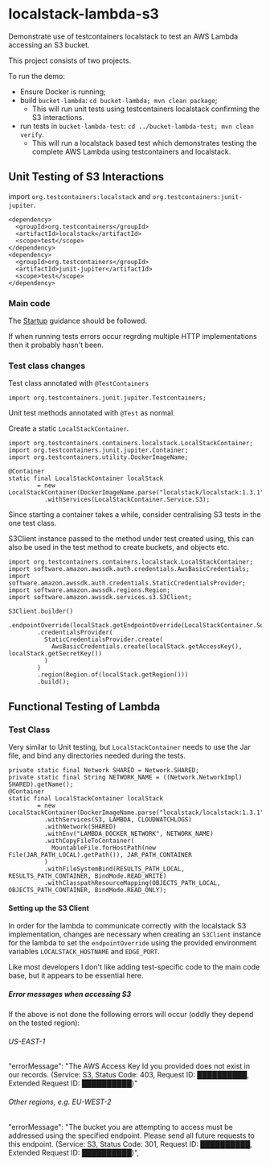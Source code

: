 # localstack-lambda-s3
 
Demonstrate use of testcontainers localstack to test an AWS Lambda accessing an S3 bucket.

This project consists of two projects.

To run the demo:

* Ensure Docker is running;
* build `bucket-lambda`: `cd bucket-lambda; mvn clean package`;
  * This will run unit tests using testcontainers localstack confirming the S3 interactions. 
* run tests in `bucket-lambda-test`: `cd ../bucket-lambda-test; mvn clean verify`.
  * This will run a localstack based test which demonstrates testing the complete AWS Lambda 
    using testcontainers and localstack.

## Unit Testing of S3 Interactions

import `org.testcontainers:localstack` and  `org.testcontainers:junit-jupiter`.

    <dependency>
      <groupId>org.testcontainers</groupId>
      <artifactId>localstack</artifactId>
      <scope>test</scope>
    </dependency>
    <dependency>
      <groupId>org.testcontainers</groupId>
      <artifactId>junit-jupiter</artifactId>
      <scope>test</scope>
    </dependency>

### Main code

The
[Startup](https://docs.aws.amazon.com/sdk-for-java/latest/developer-guide/lambda-optimize-starttime.html)
guidance should be followed.

If when running tests errors occur regrding multiple HTTP implementations then it probably hasn't been.

### Test class changes
Test class annotated with `@TestContainers`

    import org.testcontainers.junit.jupiter.Testcontainers;

Unit test methods annotated with `@Test` as normal.

Create a static `LocalStackContainer`.

    import org.testcontainers.containers.localstack.LocalStackContainer;
    import org.testcontainers.junit.jupiter.Container;
    import org.testcontainers.utility.DockerImageName;
    
    @Container
    static final LocalStackContainer localStack
            = new LocalStackContainer(DockerImageName.parse("localstack/localstack:1.3.1"))
              .withServices(LocalStackContainer.Service.S3);

Since starting a container takes a while, consider centralising S3 tests in the one test class.

S3Client instance passed to the method under test created using, 
this can also be used in the test method to create buckets, and objects etc.

    import org.testcontainers.containers.localstack.LocalStackContainer;
    import software.amazon.awssdk.auth.credentials.AwsBasicCredentials;
    import software.amazon.awssdk.auth.credentials.StaticCredentialsProvider;
    import software.amazon.awssdk.regions.Region;
    import software.amazon.awssdk.services.s3.S3Client;
    
    S3Client.builder()
            .endpointOverride(localStack.getEndpointOverride(LocalStackContainer.Service.S3))
            .credentialsProvider(
              StaticCredentialsProvider.create(
                AwsBasicCredentials.create(localStack.getAccessKey(), localStack.getSecretKey())
              )
            )
            .region(Region.of(localStack.getRegion()))
            .build();

## Functional Testing of Lambda

### Test Class

Very similar to Unit testing, but `LocalStackContainer` needs to use the Jar file, 
and bind any directories needed during the tests.

    private static final Network SHARED = Network.SHARED;
    private static final String NETWORK_NAME = ((Network.NetworkImpl) SHARED).getName();
    @Container
    static final LocalStackContainer localStack
            = new LocalStackContainer(DockerImageName.parse("localstack/localstack:1.3.1"))
              .withServices(S3, LAMBDA, CLOUDWATCHLOGS)
              .withNetwork(SHARED)
              .withEnv("LAMBDA_DOCKER_NETWORK", NETWORK_NAME)
              .withCopyFileToContainer(
                MountableFile.forHostPath(new File(JAR_PATH_LOCAL).getPath()), JAR_PATH_CONTAINER
              )
              .withFileSystemBind(RESULTS_PATH_LOCAL, RESULTS_PATH_CONTAINER, BindMode.READ_WRITE)
              .withClasspathResourceMapping(OBJECTS_PATH_LOCAL, OBJECTS_PATH_CONTAINER, BindMode.READ_ONLY);

#### Setting up the S3 Client
In order for the lambda to communicate correctly with the localstack S3 implementation, 
changes are necessary when creating an `S3Client` instance for the lambda to set the `endpointOverride` 
using the provided environment variables `LOCALSTACK_HOSTNAME` and `EDGE_PORT`.

Like most developers I don't like adding test-specific code to the main code base, 
but it appears to be essential here.

##### Error messages when accessing S3
If the above is not done the following errors will occur (oddly they depend on the tested region):
###### US-EAST-1
  "errorMessage": "The AWS Access Key Id you provided does not exist in our records. (Service: S3, Status Code: 403, Request ID: ██████████, Extended Request ID: ██████████)"
###### Other regions, e.g. EU-WEST-2
  "errorMessage": "The bucket you are attempting to access must be addressed using the specified endpoint. Please send all future requests to this endpoint. (Service: S3, Status Code: 301, Request ID: ██████████, Extended Request ID: ██████████)",
